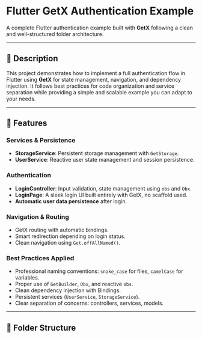 # Flutter GetX Authentication Example

A complete Flutter authentication example built with **GetX** following a clean and well-structured folder architecture.

---

## 📖 Description

This project demonstrates how to implement a full authentication flow in Flutter using **GetX** for state management, navigation, and dependency injection. It follows best practices for code organization and service separation while providing a simple and scalable example you can adapt to your needs.

---

## 🚀 Features

### Services & Persistence
- **StorageService**: Persistent storage management with `GetStorage`.
- **UserService**: Reactive user state management and session persistence.

### Authentication
- **LoginController**: Input validation, state management using `obs` and `Obx`.
- **LoginPage**: A sleek login UI built entirely with GetX, no scaffold used.
- **Automatic user data persistence** after login.

### Navigation & Routing
- GetX routing with automatic bindings.
- Smart redirection depending on login status.
- Clean navigation using `Get.offAllNamed()`.

### Best Practices Applied
- Professional naming conventions: `snake_case` for files, `camelCase` for variables.
- Proper use of `GetBuilder`, `Obx`, and reactive `obs`.
- Clean dependency injection with Bindings.
- Persistent services (`UserService`, `StorageService`).
- Clear separation of concerns: controllers, services, models.

---

## 📁 Folder Structure


